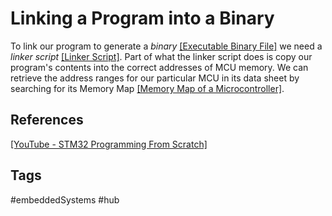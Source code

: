 # Linking a Program into a Binary

To link our program to generate a *binary* [\[Executable Binary File\]](../202202101926) we need a *linker script* [\[Linker Script\]](../202202102126). Part of what the linker script does is copy our program's contents into the correct addresses of MCU memory. We can retrieve the address ranges for our particular MCU in its data sheet by searching for its Memory Map [\[Memory Map of a Microcontroller\]](../202202101936).  

## References
[\[YouTube - STM32 Programming From Scratch\]](https://www.youtube.com/watch?v=gdRmETe4QEo&list=PLu_gnizW9as04Pyyu75gFfQij1gnATXBy&index=3&t=2242s)  

## Tags
#embeddedSystems #hub
